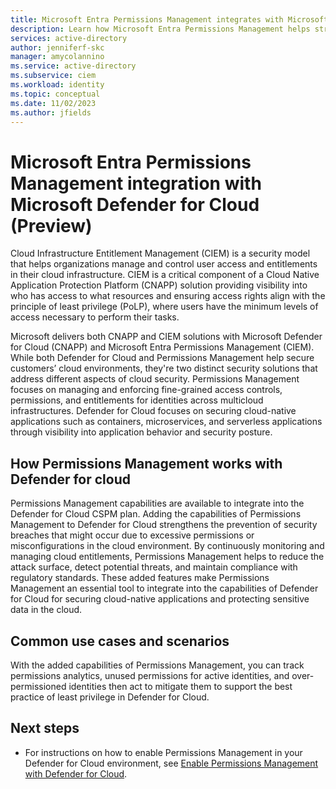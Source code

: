 ```yaml
---
title: Microsoft Entra Permissions Management integrates with Microsoft Defender for Cloud
description: Learn how Microsoft Entra Permissions Management helps strengthen security in cloud environments as an enhancement for Defender for Cloud  
services: active-directory
author: jenniferf-skc
manager: amycolannino
ms.service: active-directory 
ms.subservice: ciem
ms.workload: identity
ms.topic: conceptual
ms.date: 11/02/2023
ms.author: jfields
---
```


# Microsoft Entra Permissions Management integration with Microsoft Defender for Cloud (Preview)

Cloud Infrastructure Entitlement Management (CIEM) is a security model that helps organizations manage and control user access and entitlements in their cloud infrastructure. CIEM is a critical component of a Cloud Native Application Protection Platform (CNAPP) solution providing visibility into who has access to what resources and ensuring access rights align with the principle of least privilege (PoLP), where users have the minimum levels of access necessary to perform their tasks.  
 
Microsoft delivers both CNAPP and CIEM solutions with Microsoft Defender for Cloud (CNAPP) and Microsoft Entra Permissions Management (CIEM). While both Defender for Cloud and Permissions Management help secure customers’ cloud environments, they're two distinct security solutions that address different aspects of cloud security. Permissions Management focuses on managing and enforcing fine-grained access controls, permissions, and entitlements for identities across multicloud infrastructures. Defender for Cloud focuses on securing cloud-native applications such as containers, microservices, and serverless applications through visibility into application behavior and security posture.  

## How Permissions Management works with Defender for cloud

Permissions Management capabilities are available to integrate into the Defender for Cloud CSPM plan. Adding the capabilities of Permissions Management to Defender for Cloud strengthens the prevention of security breaches that might occur due to excessive permissions or misconfigurations in the cloud environment. By continuously monitoring and managing cloud entitlements, Permissions Management helps to reduce the attack surface, detect potential threats, and maintain compliance with regulatory standards. These added features make Permissions Management an essential tool to integrate into the capabilities of Defender for Cloud for securing cloud-native applications and protecting sensitive data in the cloud. 

## Common use cases and scenarios

With the added capabilities of Permissions Management, you can track permissions analytics, unused permissions for active identities, and over-permissioned identities then act to mitigate them to support the best practice of least privilege in Defender for Cloud. 



## Next steps

- For instructions on how to enable Permissions Management in your Defender for Cloud environment, see [Enable Permissions Management with Defender for Cloud](../../articles/defender-for-cloud/enable-permissions-management.md).

